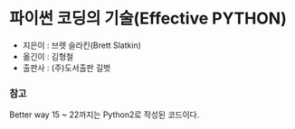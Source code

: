 # 파이썬 코딩의 기술(Effective PYTHON)
- 지은이 : 브렛 슬라킨(Brett Slatkin)
- 옮긴이 : 김형철
- 출판사 : (주)도서출판 길벗

### 참고
Better way 15 ~ 22까지는 Python2로 작성된 코드이다.
